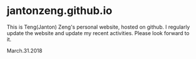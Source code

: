 # jantonzeng.github.io
This is Teng(Janton) Zeng's personal website, hosted on github. I regularly update the website and update my recent activities. Please look forward to it. 

March.31.2018

